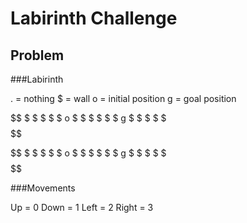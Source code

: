 Labirinth Challenge
===================

Problem
-------

###Labirinth

. = nothing
$ = wall
o = initial position
g = goal position

$$$$$$$$$$$$$$
$            $
$            $
$ o          $
$            $
$            $
$          g $
$            $
$            $
$$$$$$$$$$$$$$


$$$$$$$$$$$$$$
$            $
$            $
$ o          $
$            $
$            $
$          g $
$            $
$            $
$$$$$$$$$$$$$$


###Movements

Up    = 0
Down  = 1
Left  = 2
Right = 3
